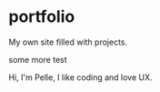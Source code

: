 # portfolio
My own site filled with projects.

some more test

Hi, I'm Pelle, I like coding and love UX.
